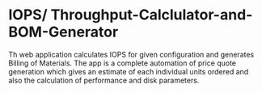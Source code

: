 # IOPS/ Throughput-Calclulator-and-BOM-Generator
Th web application calculates IOPS for given configuration and generates Billing of Materials.
The app is a complete automation of price quote generation which gives an estimate of each individual
units ordered and also the calculation of performance and disk parameters.


